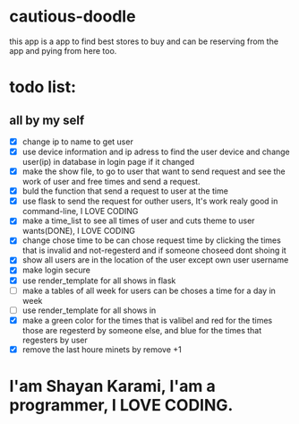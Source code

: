 # cautious-doodle
this app is a app to find best stores to buy and can be reserving from the app and pying from here too.

# todo list:

## all by my self
- [x] change ip to name to get user
- [x] use device information and ip adress to find the user device and change user(ip) in database in login page if it changed
- [x] make the show file, to go to user that want to send request and see the work of user and free times and send a request.
- [x] buld the function that send a request to user at the time
- [x] use flask to send the request for outher users, It's work realy good in command-line, I LOVE CODING
- [x] make a time_list to see all times of user and cuts theme to user wants(DONE), I LOVE CODING
- [x] change chose time to be can chose request time by clicking the times that is invalid and not-regesterd and if someone choseed dont shoing it
- [x] show all users are in the location of the user except own user username
- [x] make login secure
- [x] use render_template for all shows in flask
- [ ] make a tables of all week for users can be choses a time for a day in week
- [ ] use render_template for all shows in 
- [x] make a green color for the times that is valibel and red for the times those are regesterd by someone else, and blue for the times that regesters by user
- [x] remove the last houre minets by remove +1

# I'am Shayan Karami, I'am a programmer, I LOVE CODING.
